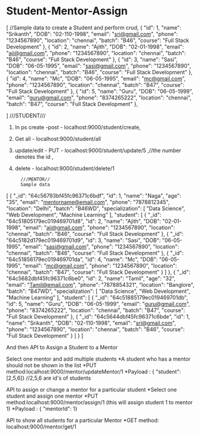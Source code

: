 # Student-Mentor-Assign

[ //Sample data to create a Student and perform crud,
    {
        "id": 1,
        "name": "Srikanth",
        "DOB": "02-110-1998",
        "email": "sri@gmail.com",
        "phone": "1234567890",
        "location": "chennai",
        "batch": "B46",
        "course": "Full Stack Development"
    },
    {
        "id": 2,
        "name": "Ajith",
        "DOB": "02-01-1998",
        "email": "aji@gmail.com",
        "phone": "1234567890",
        "location": "chennai",
        "batch": "B46",
        "course": "Full Stack Development"
    },
    {
        "id": 3,
        "name": "Sasi",
        "DOB": "06-05-1995",
        "email": "sasi@gmail.com",
        "phone": "1234567890",
        "location": "chennai",
        "batch": "B46",
        "course": "Full Stack Development"
    },
    {
        "id": 4,
        "name": "Mc",
        "DOB": "06-05-1995",
        "email": "mc@gmail.com",
        "phone": "1234567890",
        "location": "chennai",
        "batch": "B47",
        "course": "Full Stack Development"
    },
    {
        "id": 5,
        "name": "Guru",
        "DOB": "06-05-1999",
        "email": "guru@gmail.com",
        "phone": "8374265222",
        "location": "chennai",
        "batch": "B47",
        "course": "Full Stack Development"
    },
    
]
           ///STUDENT///
1) In ps create -post - localhost:9000/student/create,
2) Get all - localhost:9000/student/all
3) update/edit - PUT - localhost:9000/student/update/5   ,//the number denotes the id ,
4) delete - localhost:9000/student/delete/1

         ///MENTOR//
         Sample data
[
    {
        "_id": "64c56793bf45fc96371c6bdf",
        "id": 1,
        "name": "Naga",
        "age": "35",
        "email": "mentorname@email.com",
        "phone": "7878812345",
        "location": "Delhi",
        "batch": "B46WD",
        "specialization": [
            "Data Science",
            "Web Development",
            "Machine Learning"
        ],
        "student": [
            {
                "_id": "64c51805179ec019469701d8",
                "id": 2,
                "name": "Ajith",
                "DOB": "02-01-1998",
                "email": "aji@gmail.com",
                "phone": "1234567890",
                "location": "chennai",
                "batch": "B46",
                "course": "Full Stack Development"
            },
            {
                "_id": "64c5182d179ec019469701d9",
                "id": 3,
                "name": "Sasi",
                "DOB": "06-05-1995",
                "email": "sasi@gmail.com",
                "phone": "1234567890",
                "location": "chennai",
                "batch": "B46",
                "course": "Full Stack Development"
            },
            {
                "_id": "64c51856179ec019469701da",
                "id": 4,
                "name": "Mc",
                "DOB": "06-05-1995",
                "email": "mc@gmail.com",
                "phone": "1234567890",
                "location": "chennai",
                "batch": "B47",
                "course": "Full Stack Development"
            }
        ]
    },
    {
        "_id": "64c5682dbf45fc96371c6be0",
        "id": 2,
        "name": "Tamil",
        "age": "32",
        "email": "Tamil@email.com",
        "phone": "7878854321",
        "location": "Banglore",
        "batch": "B47WD",
        "specialization": [
            "Data Science",
            "Web Development",
            "Machine Learning"
        ],
        "student": [
            {
                "_id": "64c51885179ec019469701db",
                "id": 5,
                "name": "Guru",
                "DOB": "06-05-1999",
                "email": "guru@gmail.com",
                "phone": "8374265222",
                "location": "chennai",
                "batch": "B47",
                "course": "Full Stack Development"
            },
            {
                "_id": "64c5644dbf45fc96371c6bde",
                "id": 1,
                "name": "Srikanth",
                "DOB": "02-110-1998",
                "email": "sri@gmail.com",
                "phone": "1234567890",
                "location": "chennai",
                "batch": "B46",
                "course": "Full Stack Development"
            }
        ]
    }
] 

And then API to Assign a Student to a Mentor

Select one mentor and add multiple students
*A student who has a mentor should not be shown in the list
*PUT method:localhost:9000/mentor/updateMentor/1
*Payload : { "student": [2,5,6]} //2,5,6 are id's of students
 
 API to assign or change a mentor for a particular student
*Select one student and assign one mentor
*PUT method:localhost:9000/mentor/assign/1 (this will assign student 1 to mentor 1)
*Payload : { "mentorId": 1}

API to show all students for a particular Mentor
*GET method: localhost:9000/mentor/get/1

